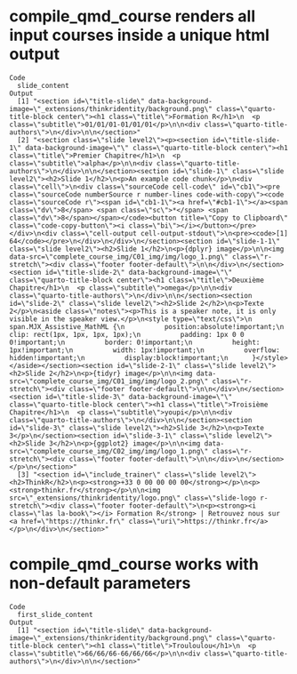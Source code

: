 # compile_qmd_course renders all input courses inside a unique html output

    Code
      slide_content
    Output
      [1] "<section id=\"title-slide\" data-background-image=\"_extensions/thinkridentity/background.png\" class=\"quarto-title-block center\"><h1 class=\"title\">Formation R</h1>\n  <p class=\"subtitle\">01/01/01-01/01/01</p>\n\n<div class=\"quarto-title-authors\">\n</div>\n\n</section>"                                                                                                                                                                                                                                                                                                                                                                                                                                                                                                                                                                                                                                                                                                                                                                                                                                                                                                                                                                                                                                                                                                                                                                                                                                                                                                                                                                                                                                                                                                                                                                                                                                                                                                                                                                                                                                                                                                                                                                                                                                                                                                                                                                                                                                                                                                                                                                                                                                                                                                                                        
      [2] "<section class=\"slide level2\"><p><section id=\"title-slide-1\" data-background-image=\"\" class=\"quarto-title-block center\"><h1 class=\"title\">Premier Chapitre</h1>\n  <p class=\"subtitle\">alpha</p>\n\n<div class=\"quarto-title-authors\">\n</div>\n\n</section><section id=\"slide-1\" class=\"slide level2\"><h2>Slide 1</h2>\n<p>An example code chunk</p>\n<div class=\"cell\">\n<div class=\"sourceCode cell-code\" id=\"cb1\"><pre class=\"sourceCode numberSource r number-lines code-with-copy\"><code class=\"sourceCode r\"><span id=\"cb1-1\"><a href=\"#cb1-1\"></a><span class=\"dv\">8</span> <span class=\"sc\">*</span> <span class=\"dv\">8</span></span></code><button title=\"Copy to Clipboard\" class=\"code-copy-button\"><i class=\"bi\"></i></button></pre></div>\n<div class=\"cell-output cell-output-stdout\">\n<pre><code>[1] 64</code></pre>\n</div>\n</div>\n</section><section id=\"slide-1-1\" class=\"slide level2\"><h2>Slide 1</h2>\n<p>{dplyr} image</p>\n\n<img data-src=\"complete_course_img/C01_img/img/logo_1.png\" class=\"r-stretch\"><div class=\"footer footer-default\">\n\n</div>\n</section><section id=\"title-slide-2\" data-background-image=\"\" class=\"quarto-title-block center\"><h1 class=\"title\">Deuxième Chapitre</h1>\n  <p class=\"subtitle\">omega</p>\n\n<div class=\"quarto-title-authors\">\n</div>\n\n</section><section id=\"slide-2\" class=\"slide level2\"><h2>Slide 2</h2>\n<p>Texte 2</p>\n<aside class=\"notes\"><p>This is a speaker note, it is only visible in the speaker view.</p>\n<style type=\"text/css\">\n        span.MJX_Assistive_MathML {\n          position:absolute!important;\n          clip: rect(1px, 1px, 1px, 1px);\n          padding: 1px 0 0 0!important;\n          border: 0!important;\n          height: 1px!important;\n          width: 1px!important;\n          overflow: hidden!important;\n          display:block!important;\n      }</style></aside></section><section id=\"slide-2-1\" class=\"slide level2\"><h2>Slide 2</h2>\n<p>{tidyr} image</p>\n\n<img data-src=\"complete_course_img/C01_img/img/logo_2.png\" class=\"r-stretch\"><div class=\"footer footer-default\">\n\n</div>\n</section><section id=\"title-slide-3\" data-background-image=\"\" class=\"quarto-title-block center\"><h1 class=\"title\">Troisième Chapitre</h1>\n  <p class=\"subtitle\">youpi</p>\n\n<div class=\"quarto-title-authors\">\n</div>\n\n</section><section id=\"slide-3\" class=\"slide level2\"><h2>Slide 3</h2>\n<p>Texte 3</p>\n</section><section id=\"slide-3-1\" class=\"slide level2\"><h2>Slide 3</h2>\n<p>{ggplot2} image</p>\n\n<img data-src=\"complete_course_img/C02_img/img/logo_1.png\" class=\"r-stretch\"><div class=\"footer footer-default\">\n\n</div>\n</section></p>\n</section>"
      [3] "<section id=\"include_trainer\" class=\"slide level2\"><h2>ThinkR</h2>\n<p><strong>+33 0 00 00 00 00</strong></p>\n<p><strong>thinkr.fr</strong></p>\n\n<img src=\"_extensions/thinkridentity/logo.png\" class=\"slide-logo r-stretch\"><div class=\"footer footer-default\">\n<p><strong><i class=\"las la-book\"></i> Formation R</strong> | Retrouvez nous sur <a href=\"https://thinkr.fr\" class=\"uri\">https://thinkr.fr</a></p>\n</div>\n</section>"                                                                                                                                                                                                                                                                                                                                                                                                                                                                                                                                                                                                                                                                                                                                                                                                                                                                                                                                                                                                                                                                                                                                                                                                                                                                                                                                                                                                                                                                                                                                                                                                                                                                                                                                                                                                                                                                                                                                                                                                                                                                                                                                                                                                                                                                                                                                                                  

# compile_qmd_course works with non-default parameters

    Code
      first_slide_content
    Output
      [1] "<section id=\"title-slide\" data-background-image=\"_extensions/thinkridentity/background.png\" class=\"quarto-title-block center\"><h1 class=\"title\">Trouloulou</h1>\n  <p class=\"subtitle\">66/66/66-66/66/66</p>\n\n<div class=\"quarto-title-authors\">\n</div>\n\n</section>"

